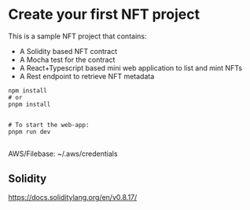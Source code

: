 # Create your first NFT project

This is a sample NFT project that contains:

 - A Solidity based NFT contract
 - A Mocha test for the contract
 - A React+Typescript based mini web application to list and mint NFTs
 - A Rest endpoint to retrieve NFT metadata


```
npm install
# or 
pnpm install


# To start the web-app:
pnpm run dev
```

##
AWS/Filebase:
~/.aws/credentials

## Solidity
https://docs.soliditylang.org/en/v0.8.17/